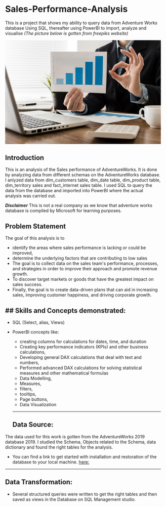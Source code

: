 # Sales-Performance-Analysis
This is a project that shows my ability to query data from Adventure Works database Using SQL, thereafter using PowerBI to import, analyze and visualise
*(The  picture below is gotten from freepiks website)*

![](Salesman.jpg)

## Introduction

This is an analysis of the Sales performance of AdventureWorks. It is done by analyzing data from different schemas on the AdventureWorks database. I anlyzed data from dim_customers table, dim_date table, dim_product table, dim_territory sales and fact_internet sales table. I used SQL to query the data from the database and imported into PowerBI where the actual analysis was carried out. 

**_Disclaimer_** This is not a real company as we know that adventure works database is compiled by Microsoft for learning purposes.

## Problem Statement

The goal of this analysis is to
- identify the areas where sales performance is lacking or could be improved,
- determine the underlying factors that are contributing to low sales
- The goal is to collect data on the sales team's performance, processes, and strategies in order to improve their approach and promote revenue growth.
- To discover target markets or goods that have the greatest impact on sales success.
- Finally, the goal is to create data-driven plans that can aid in increasing sales, improving customer happiness, and driving corporate growth.


## ## Skills and Concepts demonstrated:
 
 - SQL (Select, alias, Views)
 - PowerBI concepts like:
   - creating columns for calculations for dates, time, and duration
   - Creating key performance indicators (KPIs) and other business calculations,
   - Developing general DAX calculations that deal with text and numbers,
   - Performed advanced DAX calculations for solving statistical measures and other mathematical formulas
   - Data Modelling,
   - Measures,
   - filters,
   - tooltips, 
   - Page buttons,
   - Data Visualization
   
   ---
   
    ## Data Source:

The data used for this work is gotten from the AdventureWorks 2019 database 2019. I studied the Schema, Objects related to the Schema, data dictionary and found the right tables for the analysis. 

  - You can find a link to get started with installation and restoration of the database to your local machine.  [here:](https://youtu.be/VpY0Q_kwtIw) 
 ---
 
## Data Transformation:
- Several structured queries were written to get the right tables and then saved as views in the Database on SQL Management studio.
